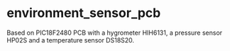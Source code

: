 # environment_sensor_pcb
Based on PIC18F2480 PCB with a hygrometer HIH6131, a pressure sensor HP02S and a temperature sensor DS18S20.
